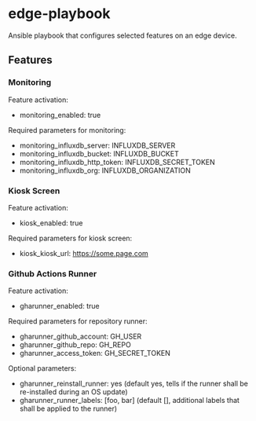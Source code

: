 # edge-playbook

Ansible playbook that configures selected features on an edge device.

## Features

### Monitoring

Feature activation:

- monitoring_enabled: true

Required parameters for monitoring:

- monitoring_influxdb_server: INFLUXDB_SERVER
- monitoring_influxdb_bucket: INFLUXDB_BUCKET
- monitoring_influxdb_http_token: INFLUXDB_SECRET_TOKEN
- monitoring_influxdb_org: INFLUXDB_ORGANIZATION

### Kiosk Screen

Feature activation:

- kiosk_enabled: true

Required parameters for kiosk screen:

- kiosk_kiosk_url: https://some.page.com

### Github Actions Runner

Feature activation:

- gharunner_enabled: true

Required parameters for repository runner:

- gharunner_github_account: GH_USER
- gharunner_github_repo: GH_REPO
- gharunner_access_token: GH_SECRET_TOKEN

Optional parameters:

- gharunner_reinstall_runner: yes (default yes, tells if the runner shall be re-installed during an OS update)
- gharunner_runner_labels: [foo, bar] (default [], additional labels that shall be applied to the runner)
